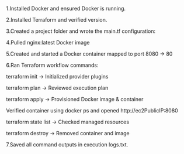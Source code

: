 1.Installed Docker and ensured Docker is running.

2.Installed Terraform and verified version.

3.Created a project folder and wrote the main.tf configuration:

4.Pulled nginx:latest Docker image

5.Created and started a Docker container mapped to port 8080 → 80

6.Ran Terraform workflow commands:

terraform init → Initialized provider plugins

terraform plan → Reviewed execution plan

terraform apply → Provisioned Docker image & container

Verified container using docker ps and opened http://ec2PublicIP:8080

terraform state list → Checked managed resources

terraform destroy → Removed container and image

7.Saved all command outputs in execution logs.txt.

